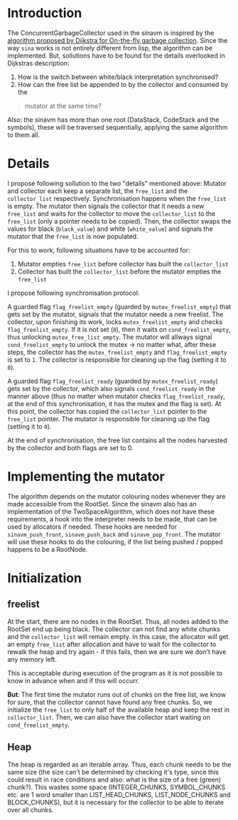 # Introduction #

The ConcurrentGarbageCollector used in the sinavm is inspired by the [algorithm proposed by Dijkstra for On-the-fly garbage collection](http://www.cs.utexas.edu/users/EWD/transcriptions/EWD04xx/EWD492.html). Since the way `sina` works is not entirely different from lisp, the algorithm can be implemented. But, sollutions have to be found for the details overlooked in Dijkstras description:

1. How is the switch between white/black interpretation synchronised?
2. How can the free list be appended to by the collector and consumed by the
> mutator at the same time?

Also: the sinavm has more than one root (DataStack, CodeStack and the symbols), these will be traversed sequentially, applying the same algorithm to them all.

# Details #

I propose following sollution to the two "details" mentioned above: Mutator and collector each keep a separate list, the `free_list` and the `collector_list` respectively. Synchronisation happens when the `free_list` is empty. The mutator then signals the collector that it needs a new `free_list` and waits for the collector to move the `collector_list` to the `free_list` (only a pointer needs to be copied). Then, the collector swaps the values for black (`black_value`) and white (`white_value`) and signals the mutator that the `free_list` is now populated.

For this to work, following situations have to be accounted for:

1. Mutator empties `free_list` before collector has built the `collector_list`
2. Collector has built the `collector_list` before the mutator empties the `free_list`

I propose following synchronisation protocol:

A guarded flag `flag_freelist_empty` (guarded by `mutex_freelist_empty`) that gets set by the mutator, signals that the mutator needs a new freelist. The collector, upon finishing its work, locks `mutex_freelist_empty` and checks `flag_freelist_empty`. If it is not set (`0`), then it waits on `cond_freelist_empty`, thus unlocking `mutex_free_list_empty`. The mutator will allways signal `cond_freelist_empty` to unlock the mutex -> no matter what, after these steps, the collector has the `mutex_freelist_empty` and `flag_freelist_empty` is set to `1`. The collector is responsible for cleaning up the flag (setting it to `0`).

A guarded flag `flag_freelist_ready` (guarded by `mutex_freelist_ready`) gets set by the collector, which also signals `cond_freelist_ready` in the manner above (thus no matter when mutator checks `flag_freelist_ready`, at the end of this synchronisation, it has the mutex and the flag is set). At this point, the collector has copied the `collector_list` pointer to the `free_list` pointer. The mutator is responsible for cleaning up the flag (setting it to `0`).

At the end of synchronisation, the free list contains all the nodes harvested by the collector and both flags are set to 0.

# Implementing the mutator #

The algorithm depends on the mutator colouring nodes whenever they are made accessible from the RootSet. Since the sinavm also has an implementation of the TwoSpaceAlgorithm, which does not have these requirements, a hook into the interpreter needs to be made, that can be used by allocators if needed. These hooks are needed for `sinavm_push_front`, `sinavm_push_back` and `sinavm_pop_front`. The mutator will use these hooks to do the colouring, if the list being pushed / popped happens to be a RootNode.

# Initialization #

## freelist ##

At the start, there are no nodes in the RootSet. Thus, all nodes added to the RootSet end up being black. The collector can not find any white chunks and the `collector_list` will remain empty. In this case, the allocator will get an empty `free_list` after allocation and have to wait for the collector to rewalk the heap and try again - if this fails, then we are sure we don't have any memory left.

This is acceptable during execution of the program as it is not possible to know in advance when and if this will occurr.

**But**: The first time the mutator runs out of chunks on the free list, we know for sure, that the collector cannot have found any free chunks. So, we initialize the `free_list` to only half of the available heap and keep the rest in `collector_list`. Then, we can also have the collector start waiting on `cond_freelist_empty`.

## Heap ##

The heap is regarded as an iterable array. Thus, each chunk needs to be the same size (the size can't be determined by checking it's type, since this could result in race conditions and also: what is the size of a free (green) chunk?). This wastes some space (INTEGER\_CHUNKS, SYMBOL\_CHUNKS etc. are 1 word smaller than LIST\_HEAD\_CHUNKS, LIST\_NODE\_CHUNKS and BLOCK\_CHUNKS), but it is necessary for the collector to be able to iterate over all chunks.